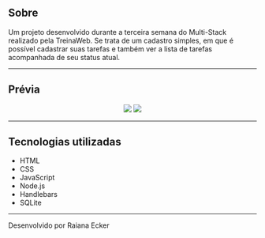 ## Sobre 

Um projeto desenvolvido durante a terceira semana do Multi-Stack realizado pela TreinaWeb.
Se trata de um cadastro simples, em que é possível cadastrar suas tarefas e também ver a lista de tarefas acompanhada de seu status atual.


--- 

## Prévia 

<p align="center">
  <img src="https://i.ibb.co/NW65FCb/django1.jpg" >
  <img src="https://i.ibb.co/4Z78TsF/django2.jpg" >
</p>

---

## Tecnologias utilizadas

- HTML
- CSS
- JavaScript
- Node.js 
- Handlebars
- SQLite 

---

Desenvolvido por Raiana Ecker
